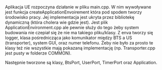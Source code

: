 Aplikacja UE rozpoczyna działanie w pliku main.cpp. 
W nim wywoływane jest funkcja createApplicationEnvoirement która pod spodem tworzy środowisko pracy. Jej implementacja jest ukryta przez bibliotekę dynamiczną (która cholera wie gdzie jest). Jest plik ApplicationEnvironment.cpp ale pewnie służy do tego żeby system budowania nie czepiał się że nie ma takiego pliku/klasy. Z enva tworzy się logger, klasa pośrednicząca jako komunikator między BTS a US (transporter), system GUI, oraz numer telefonu. Żeby nie było za prosto te klasy też nie wszystkie mają pokazaną implementację (np. Transporter.cpp jest pusty w folderze COMMON).

Następnie tworzone są klasy, BtsPort, UserPort, TimerPort oraz Application. 